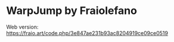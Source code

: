 # WarpJump by Fraiolefano

Web version: https://fraio.art/code.php/3e847ae231b93ac8204919ce09ce0519
